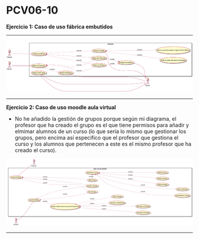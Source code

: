 PCV06-10
===

**Ejercicio 1: Caso de uso fábrica embutidos**

--- 

![Ejercicio1](Ejercicio1.png)

---
   
**Ejercicio 2: Caso de uso moodle aula virtual**

- No he añadido la gestión de grupos porque según mi diagrama, el profesor que ha creado el grupo es el que tiene permisos para añadir y elmimar alumnos de un curso (lo que sería lo mismo que gestionar los grupos, pero encima así especifico que el profesor que gestiona el curso y los alumnos que pertenecen a este es el mismo profesor que ha creado el curso).

![Ejercicio2](Ejercicio22.png)

---

